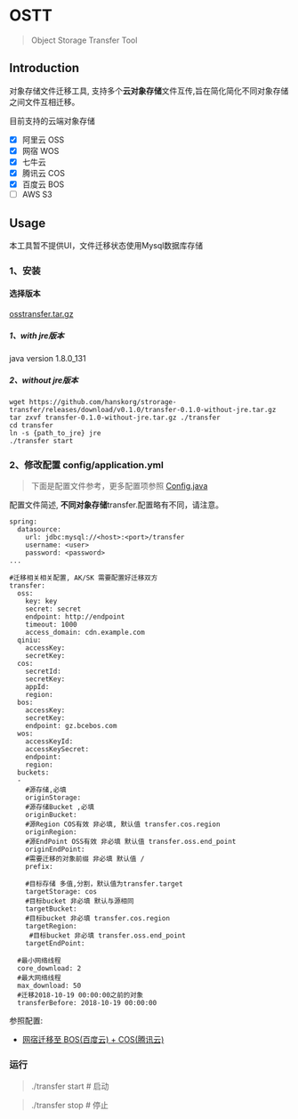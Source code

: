 # OSTT
> Object Storage Transfer Tool
> 
## Introduction
对象存储文件迁移工具, 支持多个**云对象存储**文件互传,旨在简化简化不同对象存储之间文件互相迁移。

目前支持的云端对象存储
- [x] 阿里云 OSS
- [x] 网宿 WOS
- [x] 七牛云
- [x] 腾讯云 COS
- [x] 百度云 BOS
- [ ] AWS S3

## Usage
本工具暂不提供UI，文件迁移状态使用Mysql数据库存储

### 1、安装
#### 选择版本
[osstransfer.tar.gz](https://github.com/hanskorg/ostt/releases)
##### 1、with jre版本
java version 1.8.0_131
##### 2、without jre版本
```
wget https://github.com/hanskorg/strorage-transfer/releases/download/v0.1.0/transfer-0.1.0-without-jre.tar.gz
tar zxvf transfer-0.1.0-without-jre.tar.gz ./transfer
cd transfer
ln -s {path_to_jre} jre
./transfer start
```

### 2、修改配置 config/application.yml
> 下面是配置文件参考，更多配置项参照 [Config.java](src/main/java/org/hansk/tools/transfer/Config.java "Config.java")


配置文件简述, **不同对象存储**transfer.<provider>配置略有不同，请注意。
```
spring:
  datasource:
    url: jdbc:mysql://<host>:<port>/transfer
    username: <user>
    password: <password>
...

#迁移相关相关配置, AK/SK 需要配置好迁移双方
transfer:
  oss:
    key: key
    secret: secret
    endpoint: http://endpoint
    timeout: 1000
    access_domain: cdn.example.com
  qiniu:
    accessKey: 
    secretKey: 
  cos:
    secretId: 
    secretKey: 
    appId: 
    region: 
  bos:
    accessKey: 
    secretKey: 
    endpoint: gz.bcebos.com
  wos:
    accessKeyId: 
    accessKeySecret: 
    endpoint:
    region: 
  buckets:
  -
    #源存储,必填
    originStorage: 
    #源存储Bucket ,必填
    originBucket: 
    #源Region COS有效 非必填, 默认值 transfer.cos.region
    originRegion:
    #源EndPoint OSS有效 非必填 默认值 transfer.oss.end_point
    originEndPoint: 
    #需要迁移的对象前缀 非必填 默认值 /
    prefix:

    #目标存储 多值,分割，默认值为transfer.target
    targetStorage: cos
    #目标bucket 非必填 默认与源相同
    targetBucket: 
    #目标bucket 非必填 transfer.cos.region
    targetRegion: 
     #目标bucket 非必填 transfer.oss.end_point
    targetEndPoint:

  #最小网络线程
  core_download: 2
  #最大网络线程
  max_download: 50
  #迁移2018-10-19 00:00:00之前的对象
  transferBefore: 2018-10-19 00:00:00
```

参照配置: 

- [网宿迁移至 BOS(百度云) + COS(腾讯云)](./oss-bos-cos.md)

### 运行

> ./transfer start # 启动

> ./transfer stop # 停止
 

